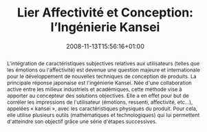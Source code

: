 ---
slug: lier-affectivite-et-conception-ingenierie-kansei
title: "Lier Affectivité et Conception: l’Ingénierie Kansei"
layout: publi
searchFilter: Publication
searchWeight: 8
publitype: techreport
subsection: report
institution:
    heig: 1
    logo: Chiba
    short: 'Chiba U.'
    name: "Chiba University"
    web: "https://www.chiba-u.ac.jp/"
kansei: true
research: 
    -  kansei
chaire: false
date: 2008-11-13T15:56:16+01:00
shortBook: "Techniques de l'Ingénieur, AG2140v1"
citation:
    authors:
        1: ["Levy", "Pierre", "P."]
    year: 2008
    title: "Lier Affectivité et Conception: l’Ingénierie Kansei"
    technical_report_institution: "Techniques de l'Ingénieur"
    technical_report_number: "AG2140v1"
reference: "Lévy, P. (2008). Lier Affectivité et Conception: l’Ingénierie Kansei. Techniques de l'Ingénieur, AG2140v1"
abstract: "L'intégration de caractéristiques subjectives relatives aux utilisateurs (telles que les émotions ou l'affectivité) est devenue une question majeure et internationale pour le développement de nouvelles techniques de conception de produits. La principale réponse japonaise est l'ingénierie Kansei. Née d'une collaboration active entre les milieux industriels et académiques, cette méthode vise à apporter au concepteur des solutions objectives. Elle a en effet pour but de corréler les impressions de l'utilisateur (émotions, ressenti, affectivité, etc...), appelées « kansei », avec les caractéristiques physiques du produit. Pour cela, elle utilise plusieurs outils (mathématiques et technologiques) qui lui permettent d'atteindre son objectif grâce une série d'étapes successives."
link:
   1: ["report", "report", "https://www.techniques-ingenieur.fr/base-documentaire/genie-industriel-th6/outils-pour-la-conception-42663210/ingenierie-kansei-ou-comment-lier-affectivite-et-conception-ag2140/ingenierie-kansei-ag2140niv10001.html"]
---